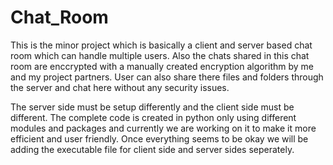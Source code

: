 # Chat_Room

This is the minor project which is basically a client and server based chat room which can handle multiple users.
Also the chats shared in this chat room are enccrypted with a manually created encryption algorithm by me and my project partners.
User can also share there files and folders through the server and chat here without any security issues.

The server side must be setup differently and the client side must be different.
The complete code is created in python only using different modules and packages and currently we are working on it to make it more efficient and user friendly.
Once everything seems to be okay we will be adding the executable file for client side and server sides seperately.
